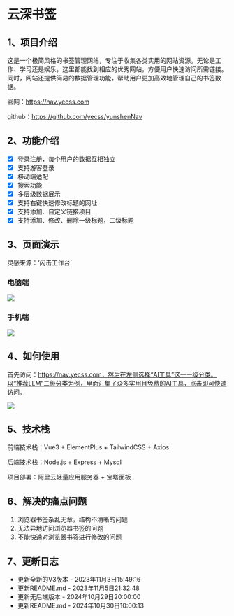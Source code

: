# 云深书签

## 1、项目介绍

这是一个极简风格的书签管理网站，专注于收集各类实用的网站资源。无论是工作、学习还是娱乐，这里都能找到相应的优秀网站，方便用户快速访问所需链接。同时，网站还提供简易的数据管理功能，帮助用户更加高效地管理自己的书签数据。

官网：https://nav.yecss.com

github：https://github.com/yecss/yunshenNav

## 2、功能介绍

- [x] 登录注册，每个用户的数据互相独立
- [x] 支持游客登录
- [x] 移动端适配
- [x] 搜索功能
- [x] 多层级数据展示
- [x] 支持右键快速修改标题的网址
- [x] 支持添加、自定义链接项目
- [x] 支持添加、修改、删除一级标题，二级标题

## 3、页面演示

灵感来源：‘闪击工作台’

### 电脑端

![](https://cdn.jsdelivr.net/gh/yecss/imageStore//picgo/7e81b9cf-aee7-446c-97b0-6a197749b621.png)

### 手机端

![](https://cdn.jsdelivr.net/gh/yecss/imageStore//picgo/Group%201.png)

## 4、如何使用

首先访问：https://nav.yecss.com，然后在左侧选择“AI工具”这一一级分类。以“推荐LLM”二级分类为例，里面汇集了众多实用且免费的AI工具，点击即可快速访问。

![](https://cdn.jsdelivr.net/gh/yecss/imageStore//picgo/image.png)

## 5、技术栈

前端技术栈：Vue3 + ElementPlus + TailwindCSS + Axios

后端技术栈：Node.js + Express + Mysql

项目部署：阿里云轻量应用服务器 + 宝塔面板

## 6、解决的痛点问题

1. 浏览器书签杂乱无章，结构不清晰的问题
2. 无法异地访问浏览器书签的问题
3. 不能快速对浏览器书签进行修改的问题

## 7、更新日志

- 更新全新的V3版本 - 2023年11月3日15:49:16
- 更新README.md - 2023年11月5日21:32:48
- 更新无后端版本 - 2024年10月29日20:00:00
- 更新README.md - 2024年10月30日10:00:13
